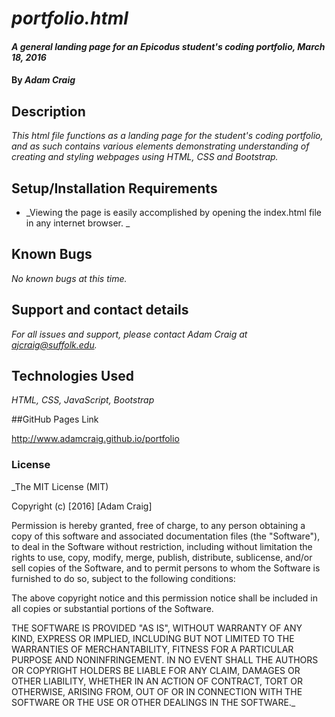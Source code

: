 # _portfolio.html_

#### _A general landing page for an Epicodus student's coding portfolio, March 18, 2016_

#### By _**Adam Craig**_

## Description

_This html file functions as a landing page for the student's coding portfolio, and as such contains various elements demonstrating understanding of creating and styling webpages using HTML, CSS and Bootstrap._

## Setup/Installation Requirements

* _Viewing the page is easily accomplished by opening the index.html file in any internet browser. _

## Known Bugs

_No known bugs at this time._

## Support and contact details

_For all issues and support, please contact Adam Craig at ajcraig@suffolk.edu._

## Technologies Used

_HTML, CSS, JavaScript, Bootstrap_

##GitHub Pages Link

http://www.adamcraig.github.io/portfolio

### License

_The MIT License (MIT)

Copyright (c) [2016] [Adam Craig]

Permission is hereby granted, free of charge, to any person obtaining a copy
of this software and associated documentation files (the "Software"), to deal
in the Software without restriction, including without limitation the rights
to use, copy, modify, merge, publish, distribute, sublicense, and/or sell
copies of the Software, and to permit persons to whom the Software is
furnished to do so, subject to the following conditions:

The above copyright notice and this permission notice shall be included in all
copies or substantial portions of the Software.

THE SOFTWARE IS PROVIDED "AS IS", WITHOUT WARRANTY OF ANY KIND, EXPRESS OR
IMPLIED, INCLUDING BUT NOT LIMITED TO THE WARRANTIES OF MERCHANTABILITY,
FITNESS FOR A PARTICULAR PURPOSE AND NONINFRINGEMENT. IN NO EVENT SHALL THE
AUTHORS OR COPYRIGHT HOLDERS BE LIABLE FOR ANY CLAIM, DAMAGES OR OTHER
LIABILITY, WHETHER IN AN ACTION OF CONTRACT, TORT OR OTHERWISE, ARISING FROM,
OUT OF OR IN CONNECTION WITH THE SOFTWARE OR THE USE OR OTHER DEALINGS IN THE
SOFTWARE._
